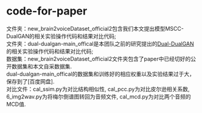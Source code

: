 # code-for-paper
文件夹：new_brain2voiceDataset_official2包含我们本文提出模型MSCC-DualGAN的相关实验操作代码和结果对比代码; <br>
文件夹：dual-dualgan-main_offical是本团队之前的研究提出的[Dual-DualGAN](https://github.com/qwe1218088/dual-dualgan)的相关实验操作代码和结果对比代码;<br>
数据集：new_brain2voiceDataset_official2文件夹包含了paper中已经切好的公开数据集和本文自采数据集.<br>
       dual-dualgan-main_offical的数据集和训练好的相应权重以及实验结果过于大，保存到了[百度网盘].<br>
对比文件：cal_ssim.py为对比结构相似性, cal_pcc.py为对比皮尔逊相关系数, 6_img2wav.py为将梅尔倒谱图转回为音频文件, cal_mcd.py为对比两个音频的MCD值.<br>
